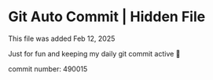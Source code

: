 # Git Auto Commit | Hidden File

This file was added Feb 12, 2025

Just for fun and keeping my daily git commit active 🤪

commit number: 490015
